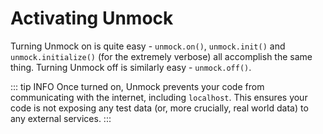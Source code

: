 # Activating Unmock

Turning Unmock on is quite easy - `unmock.on()`, `unmock.init()` and `unmock.initialize()` (for the extremely verbose) all accomplish the same thing.
Turning Unmock off is similarly easy - `unmock.off()`.

::: tip INFO
Once turned on, Unmock prevents your code from communicating with the internet, including `localhost`. This ensures your code is not exposing any test data (or, more crucially, real world data) to any external services.
:::